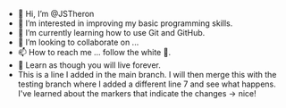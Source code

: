 - 👋 Hi, I’m @JSTheron
- 👀 I’m interested in improving my basic programming skills.
- 🌱 I’m currently learning how to use Git and GitHub.
- 💞️ I’m looking to collaborate on ...
- 📫 How to reach me ... follow the white 🐇.
- 🖖 Learn as though you will live forever.
- This is a line I added in the main branch. I will then merge this with the testing branch where I added a different line 7 and see what happens. I've learned about the markers that indicate the changes -> nice!

<!---
JSTheron/JSTheron is a ✨ special ✨ repository because its `README.md` (this file) appears on your GitHub profile.
You can click the Preview link to take a look at your changes.
--->
